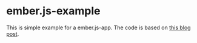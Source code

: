 ember.js-example
================

This is simple example for a ember.js-app. The code is based on
[this blog post](http://trek.github.com).
